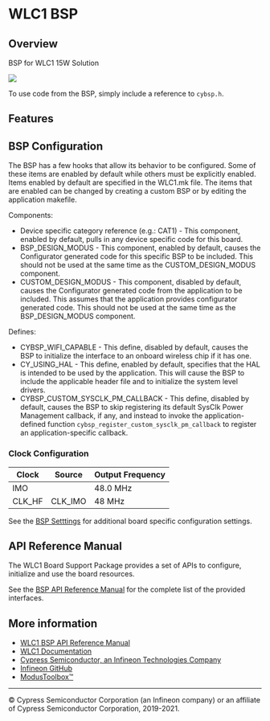 # WLC1 BSP

## Overview

BSP for WLC1 15W Solution

![](docs/html/board.png)

To use code from the BSP, simply include a reference to `cybsp.h`.

## Features


## BSP Configuration

The BSP has a few hooks that allow its behavior to be configured. Some of these items are enabled by default while others must be explicitly enabled. Items enabled by default are specified in the WLC1.mk file. The items that are enabled can be changed by creating a custom BSP or by editing the application makefile.

Components:
* Device specific category reference (e.g.: CAT1) - This component, enabled by default, pulls in any device specific code for this board.
* BSP_DESIGN_MODUS - This component, enabled by default, causes the Configurator generated code for this specific BSP to be included. This should not be used at the same time as the CUSTOM_DESIGN_MODUS component.
* CUSTOM_DESIGN_MODUS - This component, disabled by default, causes the Configurator generated code from the application to be included. This assumes that the application provides configurator generated code. This should not be used at the same time as the BSP_DESIGN_MODUS component.

Defines:
* CYBSP_WIFI_CAPABLE - This define, disabled by default, causes the BSP to initialize the interface to an onboard wireless chip if it has one.
* CY_USING_HAL - This define, enabled by default, specifies that the HAL is intended to be used by the application. This will cause the BSP to include the applicable header file and to initialize the system level drivers.
* CYBSP_CUSTOM_SYSCLK_PM_CALLBACK - This define, disabled by default, causes the BSP to skip registering its default SysClk Power Management callback, if any, and instead to invoke the application-defined function `cybsp_register_custom_sysclk_pm_callback` to register an application-specific callback.

### Clock Configuration

| Clock    | Source    | Output Frequency |
|----------|-----------|------------------|
| IMO      |           | 48.0 MHz         |
| CLK_HF   | CLK_IMO   | 48 MHz           |

See the [BSP Setttings][settings] for additional board specific configuration settings.

## API Reference Manual

The WLC1 Board Support Package provides a set of APIs to configure, initialize and use the board resources.

See the [BSP API Reference Manual][api] for the complete list of the provided interfaces.

## More information
* [WLC1 BSP API Reference Manual][api]
* [WLC1 Documentation](http://www.cypress.com/CY7110)
* [Cypress Semiconductor, an Infineon Technologies Company](http://www.cypress.com)
* [Infineon GitHub](https://github.com/infineon)
* [ModusToolbox™](https://www.cypress.com/products/modustoolbox-software-environment)

[api]: https://infineon.github.io/TARGET_WLC1115-68LQXQ/html/modules.html
[settings]: https://infineon.github.io/TARGET_WLC1115-68LQXQ/html/md_bsp_settings.html

---
© Cypress Semiconductor Corporation (an Infineon company) or an affiliate of Cypress Semiconductor Corporation, 2019-2021.